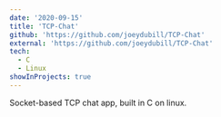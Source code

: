 ```yaml
---
date: '2020-09-15'
title: 'TCP-Chat'
github: 'https://github.com/joeydubill/TCP-Chat'
external: 'https://github.com/joeydubill/TCP-Chat'
tech:
  - C
  - Linux
showInProjects: true
---
```


Socket-based TCP chat app, built in C on linux.
